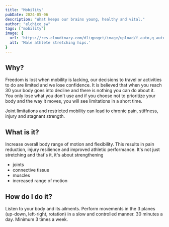 ```yaml
---
title: "Mobility"
pubDate: 2024-05-06
description: "What keeps our brains young, healthy and vital."
author: "elchico_sw"
tags: ["mobility"]
image: {
  url: 'https://res.cloudinary.com/dliqpogct/image/upload/f_auto,q_auto/v1/mysite/mobility',
  alt: 'Male athlete stretching hips.'
}
---
```


## Why?

Freedom is lost when mobility is lacking, our decisions to travel or activities to do are limited and we lose confidence.
It is believed that when you reach 30 your body goes into decline and there is nothing you can do about it.
You only lose what you don't use and if you choose not to prioritize your body and the way it moves, you will see limitations in a short time.

Joint limitations and restricted mobility can lead to chronic pain, stiffness, injury and stagnant strength. 

## What is it?

Increase overall body range of motion and flexibility.
This results in pain reduction, injury resilience and improved athletic performance.
It's not just stretching and that's it, it's about strengthening 
- joints
- connective tissue
- muscles
- increased range of motion

## How do I do it?

Listen to your body and its ailments.
Perform movements in the 3 planes (up-down, left-right, rotation) in a slow and controlled manner.
30 minutes a day.
Minimum 3 times a week. 
